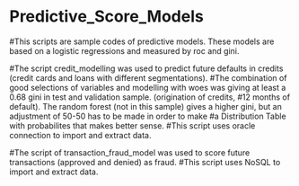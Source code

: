 # Predictive_Score_Models

#This scripts are sample codes of predictive models. These models are based on a logistic regressions and measured by roc and gini.

#The script credit_modelling was used to predict future defaults in credits (credit cards and loans with different segmentations). 
#The combination of good selections of variables and modelling with woes was giving at least a 0.68 gini in test and validation sample. (origination of credits, 
#12 months of default). The random forest (not in this sample) gives a higher gini, but an adjustment of 50-50 has to be made in order to make 
#a Distribution Table with probabilites that makes better sense.
#This script uses oracle connection to import and extract data.

#The script of transaction_fraud_model was used to score future transactions (approved and denied) as fraud.
#This script uses NoSQL to import and extract data.
